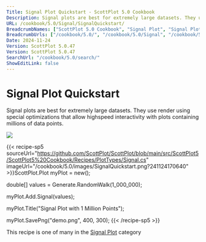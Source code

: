 ```yaml
---
Title: Signal Plot Quickstart - ScottPlot 5.0 Cookbook
Description: Signal plots are best for extremely large datasets. They use render using special optimizations that allow highspeed interactivity with plots containing millions of data points.
URL: /cookbook/5.0/Signal/SignalQuickstart/
BreadcrumbNames: ["ScottPlot 5.0 Cookbook", "Signal Plot", "Signal Plot Quickstart"]
BreadcrumbUrls: ["/cookbook/5.0/", "/cookbook/5.0/Signal", "/cookbook/5.0/Signal/SignalQuickstart"]
Date: 2024-11-24
Version: ScottPlot 5.0.47
Version: ScottPlot 5.0.47
SearchUrl: "/cookbook/5.0/search/"
ShowEditLink: false
---
```



<div class='d-flex align-items-center mt-5'>
<h1 class='me-2 text-dark my-0 border-0'>Signal Plot Quickstart</h1>
</div>

Signal plots are best for extremely large datasets. They use render using special optimizations that allow highspeed interactivity with plots containing millions of data points.

[![](/cookbook/5.0/images/SignalQuickstart.png?241124170640)](/cookbook/5.0/images/SignalQuickstart.png?241124170640)

{{< recipe-sp5 sourceUrl="https://github.com/ScottPlot/ScottPlot/blob/main/src/ScottPlot5/ScottPlot5%20Cookbook/Recipes/PlotTypes/Signal.cs" imageUrl="/cookbook/5.0/images/SignalQuickstart.png?241124170640" >}}ScottPlot.Plot myPlot = new();

double[] values = Generate.RandomWalk(1_000_000);

myPlot.Add.Signal(values);

myPlot.Title("Signal Plot with 1 Million Points");

myPlot.SavePng("demo.png", 400, 300);
{{< /recipe-sp5 >}}

<div class='my-5 text-center'>This recipe is one of many in the <a href='/cookbook/5.0/Signal'>Signal Plot</a> category</div>


